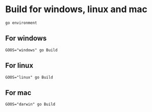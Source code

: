 # Build for windows, linux and mac

```
go environment
```

## For windows

```
GOOS="windows" go Build
```

## For linux

```
GOOS="linux" go Build
```

## For mac

```
GOOS="darwin" go Build
```

